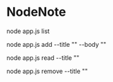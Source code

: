 # NodeNote

node app.js list

node app.js add --title "<Titolo>" --body "<body>"

node app.js read --title "<Titolo>"

node app.js remove --title "<Titolo>"


